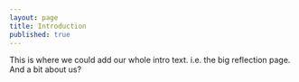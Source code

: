 ```yaml
---
layout: page
title: Introduction
published: true
---
```



<p>This is where we could add our whole intro text. i.e. the big reflection page. And a bit about us?</p>
